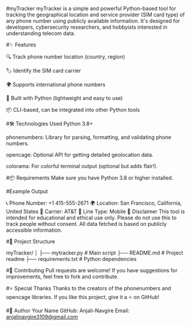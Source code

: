 #myTracker
myTracker is a simple and powerful Python-based tool for tracking the geographical location and service provider (SIM card type) of any phone number using publicly available information. It's designed for developers, cybersecurity researchers, and hobbyists interested in understanding telecom data.

#✨ Features

🔍 Track phone number location (country, region)

🏷️ Identify the SIM card carrier

🌍 Supports international phone numbers

🐍 Built with Python (lightweight and easy to use)

📦 CLI-based, can be integrated into other Python tools

#🛠️ Technologies Used
Python 3.8+

phonenumbers: Library for parsing, formatting, and validating phone numbers.

opencage: Optional API for getting detailed geolocation data.

colorama: For colorful terminal output (optional but adds flair!).


#📦 Requirements
Make sure you have Python 3.8 or higher installed.

#Example Output

📞 Phone Number: +1 415-555-2671
🌍 Location: San Francisco, California, United States
🏢 Carrier: AT&T
📶 Line Type: Mobile
🔐 Disclaimer
This tool is intended for educational and ethical use only. Please do not use this to track people without consent. All data fetched is based on publicly accessible information.

#📁 Project Structure

myTracker/
│
├── mytracker.py          # Main script
├── README.md             # Project readme
├── requirements.txt      # Python dependencies


#🤝 Contributing
Pull requests are welcome! If you have suggestions for improvements, feel free to fork and contribute.

#⭐ Special Thanks
Thanks to the creators of the phonenumbers and opencage libraries.
If you like this project, give it a ⭐ on GitHub!

#👤 Author
Your Name
GitHub: Anjali-Navgire
Email: anjalinavgire3109@gmail.com
